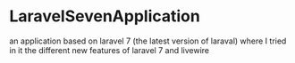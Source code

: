 # LaravelSevenApplication
an application based on laravel 7 (the latest version of laraval) where I tried in it the different new features of laravel 7 and livewire
